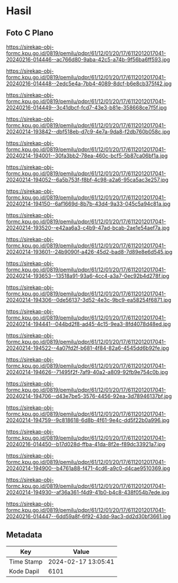 # Hasil

## Foto C Plano

https://sirekap-obj-formc.kpu.go.id/0819/pemilu/pdpr/61/12/01/20/17/6112012017041-20240216-014446--ac766d80-9aba-42c5-a74b-9f56ba6ff593.jpg

https://sirekap-obj-formc.kpu.go.id/0819/pemilu/pdpr/61/12/01/20/17/6112012017041-20240216-014448--2edc5e4a-7bb4-4089-8dcf-b6e8cb375f42.jpg

https://sirekap-obj-formc.kpu.go.id/0819/pemilu/pdpr/61/12/01/20/17/6112012017041-20240216-014449--3c41dbcf-fcd7-43e3-b81e-358668ce7f5f.jpg

https://sirekap-obj-formc.kpu.go.id/0819/pemilu/pdpr/61/12/01/20/17/6112012017041-20240214-193842--dbf518eb-d7c9-4e7a-9da8-f2db760b058c.jpg

https://sirekap-obj-formc.kpu.go.id/0819/pemilu/pdpr/61/12/01/20/17/6112012017041-20240214-194001--30fa3bb2-78ea-460c-bcf5-5b87ca06bf1a.jpg

https://sirekap-obj-formc.kpu.go.id/0819/pemilu/pdpr/61/12/01/20/17/6112012017041-20240214-194052--6a5b753f-f8bf-4c98-a2a6-95ca5ac3e257.jpg

https://sirekap-obj-formc.kpu.go.id/0819/pemilu/pdpr/61/12/01/20/17/6112012017041-20240214-194150--6af1669d-8b7b-43d4-9a33-045c5a94c81a.jpg

https://sirekap-obj-formc.kpu.go.id/0819/pemilu/pdpr/61/12/01/20/17/6112012017041-20240214-193520--e42aa6a3-c4b9-47ad-bcab-2ae1e54aef7a.jpg

https://sirekap-obj-formc.kpu.go.id/0819/pemilu/pdpr/61/12/01/20/17/6112012017041-20240214-193601--24b9090f-a426-45d2-bad8-7d89e8e6d545.jpg

https://sirekap-obj-formc.kpu.go.id/0819/pemilu/pdpr/61/12/01/20/17/6112012017041-20240214-193653--13518a91-93a6-4cc4-a3a7-0ec92b4d278f.jpg

https://sirekap-obj-formc.kpu.go.id/0819/pemilu/pdpr/61/12/01/20/17/6112012017041-20240214-194306--0de56137-3d52-4e3c-9bc9-ea58254f6871.jpg

https://sirekap-obj-formc.kpu.go.id/0819/pemilu/pdpr/61/12/01/20/17/6112012017041-20240214-194441--044bd2f8-ad45-4c15-9ea3-8fd4078d48ed.jpg

https://sirekap-obj-formc.kpu.go.id/0819/pemilu/pdpr/61/12/01/20/17/6112012017041-20240214-194522--4a07fd2f-b681-4f84-82a6-4545dd6b92fe.jpg

https://sirekap-obj-formc.kpu.go.id/0819/pemilu/pdpr/61/12/01/20/17/6112012017041-20240214-194626--71495f2f-7af9-40a2-a809-92fb9e754c0b.jpg

https://sirekap-obj-formc.kpu.go.id/0819/pemilu/pdpr/61/12/01/20/17/6112012017041-20240214-194706--d43e7be5-3576-4456-92ea-3d78946137bf.jpg

https://sirekap-obj-formc.kpu.go.id/0819/pemilu/pdpr/61/12/01/20/17/6112012017041-20240214-194759--9c818618-6d8b-4f61-9e4c-dd5f22b0a996.jpg

https://sirekap-obj-formc.kpu.go.id/0819/pemilu/pdpr/61/12/01/20/17/6112012017041-20240216-014450--b17d028d-ffba-41da-8f2e-f89dc33921a7.jpg

https://sirekap-obj-formc.kpu.go.id/0819/pemilu/pdpr/61/12/01/20/17/6112012017041-20240214-194900--b4761a88-f471-4cd6-a9c0-d4cae9510369.jpg

https://sirekap-obj-formc.kpu.go.id/0819/pemilu/pdpr/61/12/01/20/17/6112012017041-20240214-194930--af36a361-f4d9-41b0-b4c8-438f054b7ede.jpg

https://sirekap-obj-formc.kpu.go.id/0819/pemilu/pdpr/61/12/01/20/17/6112012017041-20240216-014447--6dd59a8f-6f92-43dd-9ac3-dd2d30bf3661.jpg


## Metadata

| Key        | Value               |
| ---------- | ------------------- |
| Time Stamp | 2024-02-17 13:05:41 |
| Kode Dapil | 6101                |



